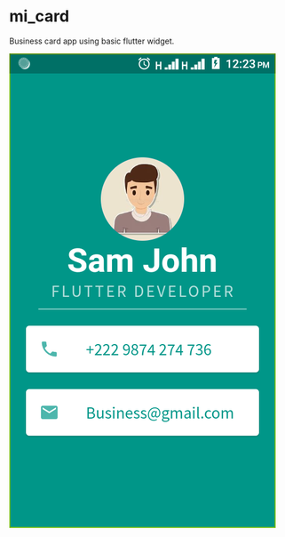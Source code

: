 # mi_card

Business card app using basic flutter widget.

![Screenshot_20210923-122336](https://github.com/Ahmodiyy/mi_card/blob/master/images/Screenshot_20210923-122336.png)
